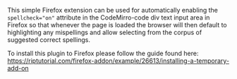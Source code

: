 This simple Firefox extension can be used for automatically enabling the `spellcheck="on"` attribute in the CodeMirro-code div text input area in Firefox so that whenever the page is loaded the browser will then default to highlighting any mispellings and allow selecting from the corpus of suggested correct spellings.

To install this plugin to Firefox please follow the guide found here:
https://riptutorial.com/firefox-addon/example/26613/installing-a-temporary-add-on
